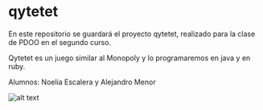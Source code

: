 # qytetet

En este repositorio se guardará el proyecto qytetet, realizado
para la clase de PDOO en el segundo curso.

Qytetet es un juego similar al Monopoly y lo programaremos en java
y en ruby.

Alumnos: Noelia Escalera y Alejandro Menor

![alt text](https://thisisnotadvertising.files.wordpress.com/2012/12/mr_monopoly_the_3d_agency_6.jpg)
